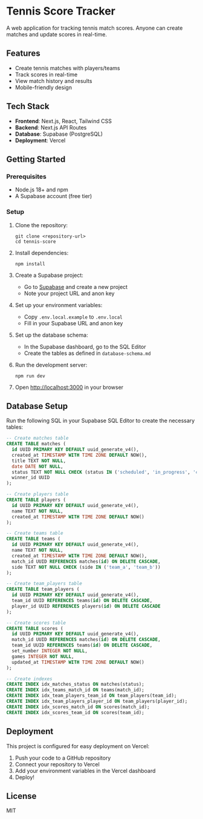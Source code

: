 # Tennis Score Tracker

A web application for tracking tennis match scores. Anyone can create matches and update scores in real-time.

## Features

- Create tennis matches with players/teams
- Track scores in real-time
- View match history and results
- Mobile-friendly design

## Tech Stack

- **Frontend**: Next.js, React, Tailwind CSS
- **Backend**: Next.js API Routes
- **Database**: Supabase (PostgreSQL)
- **Deployment**: Vercel

## Getting Started

### Prerequisites

- Node.js 18+ and npm
- A Supabase account (free tier)

### Setup

1. Clone the repository:
   ```
   git clone <repository-url>
   cd tennis-score
   ```

2. Install dependencies:
   ```
   npm install
   ```

3. Create a Supabase project:
   - Go to [Supabase](https://supabase.com/) and create a new project
   - Note your project URL and anon key

4. Set up your environment variables:
   - Copy `.env.local.example` to `.env.local`
   - Fill in your Supabase URL and anon key

5. Set up the database schema:
   - In the Supabase dashboard, go to the SQL Editor
   - Create the tables as defined in `database-schema.md`

6. Run the development server:
   ```
   npm run dev
   ```

7. Open [http://localhost:3000](http://localhost:3000) in your browser

## Database Setup

Run the following SQL in your Supabase SQL Editor to create the necessary tables:

```sql
-- Create matches table
CREATE TABLE matches (
  id UUID PRIMARY KEY DEFAULT uuid_generate_v4(),
  created_at TIMESTAMP WITH TIME ZONE DEFAULT NOW(),
  title TEXT NOT NULL,
  date DATE NOT NULL,
  status TEXT NOT NULL CHECK (status IN ('scheduled', 'in_progress', 'completed')),
  winner_id UUID
);

-- Create players table
CREATE TABLE players (
  id UUID PRIMARY KEY DEFAULT uuid_generate_v4(),
  name TEXT NOT NULL,
  created_at TIMESTAMP WITH TIME ZONE DEFAULT NOW()
);

-- Create teams table
CREATE TABLE teams (
  id UUID PRIMARY KEY DEFAULT uuid_generate_v4(),
  name TEXT NOT NULL,
  created_at TIMESTAMP WITH TIME ZONE DEFAULT NOW(),
  match_id UUID REFERENCES matches(id) ON DELETE CASCADE,
  side TEXT NOT NULL CHECK (side IN ('team_a', 'team_b'))
);

-- Create team_players table
CREATE TABLE team_players (
  id UUID PRIMARY KEY DEFAULT uuid_generate_v4(),
  team_id UUID REFERENCES teams(id) ON DELETE CASCADE,
  player_id UUID REFERENCES players(id) ON DELETE CASCADE
);

-- Create scores table
CREATE TABLE scores (
  id UUID PRIMARY KEY DEFAULT uuid_generate_v4(),
  match_id UUID REFERENCES matches(id) ON DELETE CASCADE,
  team_id UUID REFERENCES teams(id) ON DELETE CASCADE,
  set_number INTEGER NOT NULL,
  games INTEGER NOT NULL,
  updated_at TIMESTAMP WITH TIME ZONE DEFAULT NOW()
);

-- Create indexes
CREATE INDEX idx_matches_status ON matches(status);
CREATE INDEX idx_teams_match_id ON teams(match_id);
CREATE INDEX idx_team_players_team_id ON team_players(team_id);
CREATE INDEX idx_team_players_player_id ON team_players(player_id);
CREATE INDEX idx_scores_match_id ON scores(match_id);
CREATE INDEX idx_scores_team_id ON scores(team_id);
```

## Deployment

This project is configured for easy deployment on Vercel:

1. Push your code to a GitHub repository
2. Connect your repository to Vercel
3. Add your environment variables in the Vercel dashboard
4. Deploy!

## License

MIT
